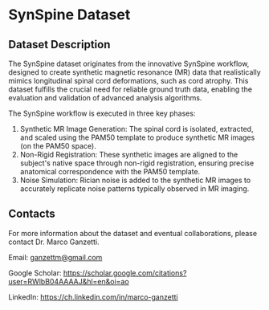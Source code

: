 # SynSpine Dataset

## Dataset Description

The SynSpine dataset originates from the innovative SynSpine workflow, designed to create synthetic magnetic resonance (MR) data that realistically mimics longitudinal spinal cord deformations, such as cord atrophy. This dataset fulfills the crucial need for reliable ground truth data, enabling the evaluation and validation of advanced analysis algorithms.

The SynSpine workflow is executed in three key phases:

1) Synthetic MR Image Generation: The spinal cord is isolated, extracted, and scaled using the PAM50 template to produce synthetic MR images (on the PAM50 space).
2) Non-Rigid Registration: These synthetic images are aligned to the subject's native space through non-rigid registration, ensuring precise anatomical correspondence with the PAM50 template.
3) Noise Simulation: Rician noise is added to the synthetic MR images to accurately replicate noise patterns typically observed in MR imaging.

## Contacts
For more information about the dataset and eventual collaborations, please contact Dr. Marco Ganzetti.

Email: ganzettm@gmail.com

Google Scholar: https://scholar.google.com/citations?user=RWlbB04AAAAJ&hl=en&oi=ao

LinkedIn: https://ch.linkedin.com/in/marco-ganzetti
